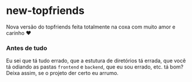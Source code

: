 # new-topfriends
Nova versão do topfriends feita totalmente na coxa com muito amor e carinho :heart:

### Antes de tudo

Eu sei que tá tudo errado, que a estutura de diretórios tá errada, que você tá odiando as pastas `frontend` e `backend`, que eu sou errado, etc. tá bom? Deixa assim, se o projeto der certo eu arrumo.